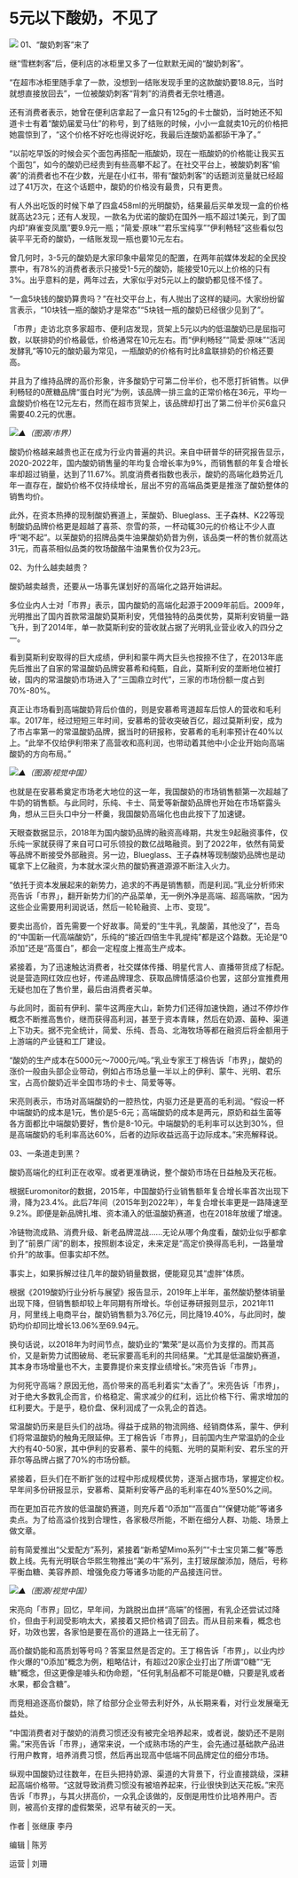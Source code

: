 

# 5元以下酸奶，不见了

![](https://inews.gtimg.com/om_bt/OVg_sgPHVczrbVbTS07ma9ekPQMvbO0q85E5UfBGWL1MIAA/1000)
01、“酸奶刺客”来了

继“雪糕刺客”后，便利店的冰柜里又多了一位默默无闻的“酸奶刺客”。

“在超市冰柜里随手拿了一款，没想到一结账发现手里的这款酸奶要18.8元，当时就想直接放回去”，一位被酸奶刺客“背刺”的消费者无奈吐槽道。

还有消费者表示，她曾在便利店拿起了一盒只有125g的卡士酸奶，当时她还不知道卡士有着“酸奶届爱马仕”的称号，到了结账的时候，小小一盒就卖10元的价格把她震惊到了，“这个价格不好吃也得说好吃，我最后连酸奶盖都舔干净了。”

“以前吃早饭的时候会买个面包再搭配一瓶酸奶，现在一瓶酸奶的价格能让我买五个面包”，如今的酸奶已经贵到有些高攀不起了。在社交平台上，被酸奶刺客“偷袭”的消费者也不在少数，光是在小红书，带有“酸奶刺客”的话题浏览量就已经超过了41万次，在这个话题中，酸奶的价格没有最贵，只有更贵。

有人外出吃饭的时候下单了四盒458ml的光明酸奶，结果最后买单发现一盒的价格就高达23元；还有人发现，一款名为优诺的酸奶在国外一瓶不超过1美元，到了国内却“麻雀变凤凰”要9.9元一瓶；“简爱·原味”“君乐宝纯享”“伊利畅轻”这些看似包装平平无奇的酸奶，一结账发现一瓶也要10元左右。

曾几何时，3-5元的酸奶是大家印象中最常见的配置，在两年前媒体发起的全民投票中，有78%的消费者表示只接受1-5元的酸奶，能接受10元以上价格的只有3%。出乎意料的是，两年过去，大家似乎对5元以上的酸奶都见怪不怪了。

“一盒5块钱的酸奶算贵吗？”在社交平台上，有人抛出了这样的疑问。大家纷纷留言表示，“10块钱一瓶的酸奶才是常态”“5块钱一瓶的酸奶已经很少见到了”。

「市界」走访北京多家超市、便利店发现，货架上5元以内的低温酸奶已是屈指可数，以联排奶的价格最低，价格通常在10元左右。而“伊利畅轻”“简爱·原味”“活润发酵乳”等10元的酸奶最为常见，一瓶酸奶的价格有时比8盒联排奶的价格还要高。

并且为了维持品牌的高价形象，许多酸奶宁可第二份半价，也不愿打折销售。以伊利畅轻的0蔗糖品牌“蛋白时光”为例，该品牌一排三盒的正常价格在36元，平均一盒酸奶价格在12元左右，然而在超市货架上，该品牌却打出了第二份半价买6盒只需要40.2元的优惠。

![](https://inews.gtimg.com/om_bt/OyH3o0NXnglO50mdr6NKhXRr4UtsaCACJh3cq2TRGSUhwAA/1000)_▲（图源/市界）_

酸奶价格越来越贵也正在成为行业内普遍的共识。来自中研普华的研究报告显示，2020-2022年，国内酸奶销售量的年均复合增长率为9%，而销售额的年复合增长率却超过销量，达到了11.67%。凯度消费者指数也表示，酸奶的高端化趋势近几年一直存在，酸奶价格不仅持续增长，层出不穷的高端品类更是推涨了酸奶整体的销售均价。

此外，在资本热捧的现制酸奶赛道上，茉酸奶、Blueglass、王子森林、K22等现制酸奶品牌价格更是超越了喜茶、奈雪的茶，一杯动辄30元的价格让不少人直呼“喝不起”。以茉酸奶的招牌品类牛油果酸奶奶昔为例，该品类一杯的售价就高达31元，而喜茶相似品类的牧场酸酪牛油果售价仅为23元。

02、为什么越卖越贵？

酸奶越卖越贵，还要从一场事先谋划好的高端化之路开始讲起。

多位业内人士对「市界」表示，国内酸奶的高端化起源于2009年前后。2009年，光明推出了国内首款常温酸奶莫斯利安，凭借独特的品类优势，莫斯利安销量一路飞升，到了2014年，单一款莫斯利安的营收就占据了光明乳业营业收入的四分之一。

看到莫斯利安取得的巨大成绩，伊利和蒙牛两大巨头也按捺不住了，在2013年底先后推出了自家的常温酸奶品牌安慕希和纯甄，自此，莫斯利安的垄断地位被打破，国内的常温酸奶市场进入了“三国鼎立时代”，三家的市场份额一度占到70%-80%。

真正让市场看到高端酸奶背后价值的，则是安慕希弯道超车后惊人的营收和毛利率。2017年，经过短短三年时间，安慕希的营收突破百亿，超过莫斯利安，成为了市占率第一的常温酸奶品牌，据当时的研报称，安慕希的毛利率预计在40%以上。“此举不仅给伊利带来了高营收和高利润，也带动着其他中小企业开始向高端酸奶的方向布局。”

![](https://inews.gtimg.com/om_bt/Oe_GbHjhlbPqrzdNUqkZx3nKQoa9xsPobgF04P-Zf-Z_IAA/1000)_▲（图源/视觉中国）_

也就是在安慕希奠定市场老大地位的这一年，我国酸奶的市场销售额第一次超越了牛奶的销售额。与此同时，乐纯、卡士、简爱等新酸奶品牌也开始在市场崭露头角，想从三巨头口中分一杯羹，我国酸奶高端化也由此按下了加速键。

天眼查数据显示，2018年为国内酸奶品牌的融资高峰期，共发生9起融资事件，仅乐纯一家就获得了来自可口可乐领投的数亿战略融资。到了2022年，依然有简爱等品牌不断接受外部融资。另一边，Blueglass、王子森林等现制酸奶品牌也是动辄拿下上亿融资，为本就水深火热的酸奶赛道源源不断注入火力。

“依托于资本发展起来的新势力，追求的不再是销售额，而是利润。”乳业分析师宋亮告诉「市界」，翻开新势力们的产品菜单，无一例外净是高端、超高端款，“因为这些企业需要用利润说话，然后一轮轮融资、上市、变现”。

要卖出高价，首先需要一个好故事。简爱的“生牛乳，乳酸菌，其他没了”，吾岛的“中国新一代高端酸奶”，乐纯的“接近四倍生牛乳提纯”都是这个路数。无论是“0添加”还是“高蛋白”，都会一定程度上推高生产成本。

紧接着，为了迅速触达消费者，社交媒体传播、明星代言人、直播带货成了标配。说是营造网红效应也好，传递品牌理念、获取品牌情感溢价也罢，这部分宣推费用无疑也加在了售价里，最后由消费者买单。

与此同时，面前有伊利、蒙牛这两座大山，新势力们还得加速快跑，通过不停炒作概念不断推高售价，继而获得高利润，甚至于资本青睐，然后在奶源、菌种、渠道上下功夫。据不完全统计，简爱、乐纯、吾岛、北海牧场等都在融资后将金额用于上游端的产业链和工厂建设。

“酸奶的生产成本在5000元～7000元/吨。”乳业专家王丁棉告诉「市界」，酸奶的涨价一般由头部企业带动，例如占市场总量一半以上的伊利、蒙牛、光明、君乐宝，占高价酸奶近半全国市场的卡士、简爱等等。

宋亮则表示，市场对高端酸奶的一腔热忱，内驱力还是更高的毛利润。“假设一杯中端酸奶的成本是1元，售价是5-6元；高端酸奶的成本是两元，原奶和益生菌等各方面都比中端酸奶要好，售价是8-10元。中端酸奶的毛利率可以达到30%，但是高端酸奶的毛利率高达60%，后者的边际收益远高于边际成本。”宋亮解释说。

03、一条道走到黑？

酸奶高端化的红利正在收窄。或者更准确说，整个酸奶市场在日益触及天花板。

根据Euromonitor的数据，2015年，中国酸奶行业销售额年复合增长率首次出现下滑，降为23.4%。此后7年间（2015年到2022年），年复合增长率更是一路降速至9.2%。即便是新品牌扎堆、资本涌入的低温酸奶赛道，也在2018年放缓了增速。

冷链物流成熟、消费升级、新老品牌混战......无论从哪个角度看，酸奶业似乎都拿到了“前景广阔”的剧本，按照剧本设定，未来定是“高定价换得高毛利，一路量增价升”的故事。但事实却不然。

事实上，如果拆解过往几年的酸奶销量数据，便能窥见其“虚胖”体质。

根据《2019酸奶行业分析与展望》报告显示，2019年上半年，虽然酸奶整体销量出现下降，但销售额却较上年同期有所增长。华创证券研报则显示，2021年11月，阿里线上电商平台，酸奶销售额为3.76亿元，同比降19.40%，与此同时，酸奶均价却同比增长13.06%至69.94元。

换句话说，以2018年为时间节点，酸奶业的“繁荣”是以高价为支撑的。而其高价，又是新势力试图破局、老玩家要高毛利的共同结果。“尤其是低温酸奶赛道，其本身市场增量也不大，主要靠提价来支撑业绩增长。”宋亮告诉「市界」。

为何死守高端？原因无他，高价带来的高毛利着实“太香了”。宋亮告诉「市界」，对于绝大多数乳企而言，价格稳定、需求减少的红利，远比价格下行、需求增加的红利要大。于是乎，稳价盘、保利润成了一众乳企的首选。

常温酸奶历来是巨头们的战场。得益于成熟的物流网络、经销商体系，蒙牛、伊利们将常温酸奶的触角无限延伸。王丁棉告诉「市界」，目前国内生产常温奶的企业大约有40-50家，其中伊利的安慕希、蒙牛的纯甄、光明的莫斯利安、君乐宝的开菲尔等品牌占据了70%的市场份额。

紧接着，巨头们在不断扩张的过程中形成规模优势，逐渐占据市场，掌握定价权。早年间多份研报显示，安慕希、莫斯利安等产品的毛利率在40%至50%之间。

而在更加百花齐放的低温酸奶赛道，则充斥着“0添加”“高蛋白”“保健功能”等诸多卖点。为了给高溢价找到合理性，各家极尽所能，不断在细分人群、功能、场景上做文章。

前有简爱推出“父爱配方”系列，紧接着“新希望Mimo系列”“卡士宝贝第二餐”等悉数上线。先有光明联合华熙生物推出“美の牛”系列，主打玻尿酸添加，随后，号称平衡血糖、美容养颜、增强免疫力等诸多功能的产品接连问世。

![](https://inews.gtimg.com/om_bt/OpArDhxnmLwGNVYP80VazEG2Cr-tGK8z6Ty29k2MJEl4gAA/1000)_▲（图源/视觉中国）_

宋亮向「市界」回忆，早年间，为跳脱出血拼“高端”的怪圈，有乳企还尝试过降价，但由于利润受影响太大，紧接着又把价格调了回去。而从目前来看，概念也好，功效也罢，各家怕是要在高价的道路上一往无前了。

高价酸奶能和高质划等号吗？答案显然是否定的。王丁棉告诉「市界」，以业内炒作火爆的“0添加”概念为例，粗略估计，有超过20家企业打出了所谓“0糖”“无糖”概念，但这更像是噱头和伪命题，“任何乳制品都不可能是0糖，只要是乳或者水果，都会含糖”。

而竞相追逐高价酸奶，除了给部分企业带去利好外，从长期来看，对行业发展毫无益处。

“中国消费者对于酸奶的消费习惯还没有被完全培养起来，或者说，酸奶还不是刚需。”宋亮告诉「市界」，通常来说，一个成熟市场的产生，会先通过基础款产品进行用户教育，培养消费习惯，然后再出现高中低端不同品牌定位的细分市场。

纵观中国酸奶过往数年，在巨头把持奶源、渠道的大背景下，行业直接跳级，深耕起高端价格带。“这就导致消费习惯没有被培养起来，行业很快到达天花板。”宋亮告诉「市界」，与其火拼高价，一众乳企该做的，反倒是用性价比培养用户。否则，被高价支撑的虚假繁荣，迟早有破灭的一天。

作者 | 张继康 李丹

编辑 | 陈芳

运营 | 刘珊

